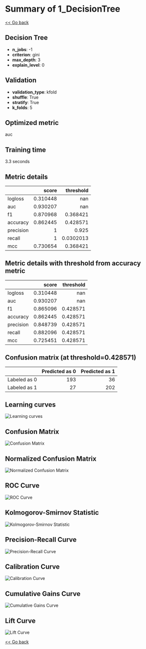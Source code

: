 # Summary of 1_DecisionTree

[<< Go back](../README.md)


## Decision Tree
- **n_jobs**: -1
- **criterion**: gini
- **max_depth**: 3
- **explain_level**: 0

## Validation
 - **validation_type**: kfold
 - **shuffle**: True
 - **stratify**: True
 - **k_folds**: 5

## Optimized metric
auc

## Training time

3.3 seconds

## Metric details
|           |    score |   threshold |
|:----------|---------:|------------:|
| logloss   | 0.310448 | nan         |
| auc       | 0.930207 | nan         |
| f1        | 0.870968 |   0.368421  |
| accuracy  | 0.862445 |   0.428571  |
| precision | 1        |   0.925     |
| recall    | 1        |   0.0302013 |
| mcc       | 0.730654 |   0.368421  |


## Metric details with threshold from accuracy metric
|           |    score |   threshold |
|:----------|---------:|------------:|
| logloss   | 0.310448 |  nan        |
| auc       | 0.930207 |  nan        |
| f1        | 0.865096 |    0.428571 |
| accuracy  | 0.862445 |    0.428571 |
| precision | 0.848739 |    0.428571 |
| recall    | 0.882096 |    0.428571 |
| mcc       | 0.725451 |    0.428571 |


## Confusion matrix (at threshold=0.428571)
|              |   Predicted as 0 |   Predicted as 1 |
|:-------------|-----------------:|-----------------:|
| Labeled as 0 |              193 |               36 |
| Labeled as 1 |               27 |              202 |

## Learning curves
![Learning curves](learning_curves.png)
## Confusion Matrix

![Confusion Matrix](confusion_matrix.png)


## Normalized Confusion Matrix

![Normalized Confusion Matrix](confusion_matrix_normalized.png)


## ROC Curve

![ROC Curve](roc_curve.png)


## Kolmogorov-Smirnov Statistic

![Kolmogorov-Smirnov Statistic](ks_statistic.png)


## Precision-Recall Curve

![Precision-Recall Curve](precision_recall_curve.png)


## Calibration Curve

![Calibration Curve](calibration_curve_curve.png)


## Cumulative Gains Curve

![Cumulative Gains Curve](cumulative_gains_curve.png)


## Lift Curve

![Lift Curve](lift_curve.png)



[<< Go back](../README.md)

